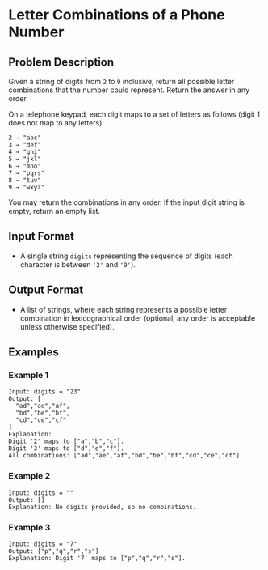 # Letter Combinations of a Phone Number

## Problem Description

Given a string of digits from `2` to `9` inclusive, return all possible letter combinations that the number could represent. Return the answer in any order.

On a telephone keypad, each digit maps to a set of letters as follows (digit 1 does not map to any letters):

```
2 → "abc"
3 → "def"
4 → "ghi"
5 → "jkl"
6 → "mno"
7 → "pqrs"
8 → "tuv"
9 → "wxyz"
```

You may return the combinations in any order. If the input digit string is empty, return an empty list.

## Input Format

-   A single string `digits` representing the sequence of digits (each character is between `'2'` and `'9'`).

## Output Format

-   A list of strings, where each string represents a possible letter combination in lexicographical order (optional, any order is acceptable unless otherwise specified).

## Examples

### Example 1

```
Input: digits = "23"
Output: [
  "ad","ae","af",
  "bd","be","bf",
  "cd","ce","cf"
]
Explanation:
Digit '2' maps to ["a","b","c"].
Digit '3' maps to ["d","e","f"].
All combinations: ["ad","ae","af","bd","be","bf","cd","ce","cf"].
```

### Example 2

```
Input: digits = ""
Output: []
Explanation: No digits provided, so no combinations.
```

### Example 3

```
Input: digits = "7"
Output: ["p","q","r","s"]
Explanation: Digit '7' maps to ["p","q","r","s"].
```
